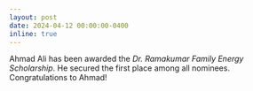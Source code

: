 ```yaml
---
layout: post
date: 2024-04-12 00:00:00-0400
inline: true
---
```


Ahmad Ali has been awarded the *Dr. Ramakumar Family Energy Scholarship*. 
He secured the first place among all nominees. Congratulations to Ahmad!
